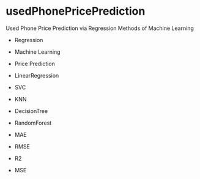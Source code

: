 # usedPhonePricePrediction
Used Phone Price Prediction via Regression Methods of Machine Learning

* Regression

* Machine Learning

* Price Prediction
* LinearRegression
* SVC
* KNN
* DecisionTree
* RandomForest
* MAE
* RMSE
* R2
* MSE
